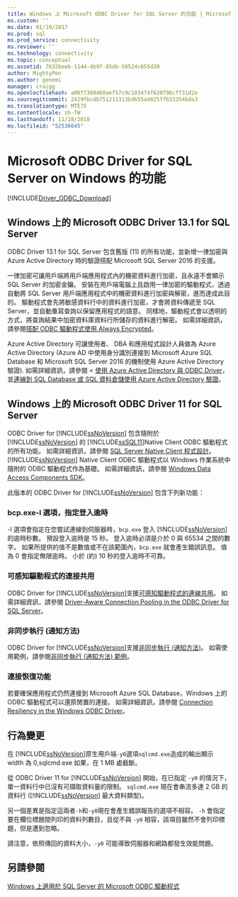 ```yaml
---
title: Windows 上 Microsoft ODBC Driver for SQL Server 的功能 | Microsoft Docs
ms.custom: ''
ms.date: 01/19/2017
ms.prod: sql
ms.prod_service: connectivity
ms.reviewer: ''
ms.technology: connectivity
ms.topic: conceptual
ms.assetid: 76326eeb-1144-4b9f-85db-50524c655d30
author: MightyPen
ms.author: genemi
manager: craigg
ms.openlocfilehash: a06f7360460aef57c9c103474f620796cff31d2e
ms.sourcegitcommit: 2429fbcdb751211313bd655a4825ffb33354bda3
ms.translationtype: MTE75
ms.contentlocale: zh-TW
ms.lasthandoff: 11/28/2018
ms.locfileid: "52536645"
---
```

# <a name="features-of-the-microsoft-odbc-driver-for-sql-server-on-windows"></a>Microsoft ODBC Driver for SQL Server on Windows 的功能
[!INCLUDE[Driver_ODBC_Download](../../../includes/driver_odbc_download.md)]

    
## <a name="microsoft-odbc-driver-131-for-sql-server-on-windows"></a>Windows 上的 Microsoft ODBC Driver 13.1 for SQL Server

ODBC Driver 13.1 for SQL Server 包含舊版 (11) 的所有功能，並新增一律加密與 Azure Active Directory 時的驗證搭配 Microsoft SQL Server 2016 的支援。  
  
一律加密可讓用戶端將用戶端應用程式內的機密資料進行加密，且永遠不會顯示 SQL Server 的加密金鑰。 安裝在用戶端電腦上且啟用一律加密的驅動程式，透過自動將 SQL Server 用戶端應用程式中的機密資料進行加密與解密，進而達成此目的。 驅動程式會先將敏感資料行中的資料進行加密，才會將資料傳遞至 SQL Server，並自動重寫查詢以保留應用程式的語意。 同樣地，驅動程式會以透明的方式，將查詢結果中加密資料庫資料行所儲存的資料進行解密。 如需詳細資訊，請參閱[搭配 ODBC 驅動程式使用 Always Encrypted](../../../connect/odbc/using-always-encrypted-with-the-odbc-driver.md)。
 
Azure Active Directory 可讓使用者、 DBA 和應用程式設計人員做為 Azure Active Directory (Azure AD 中使用身分識別連接到 Microsoft Azure SQL Database 和 Microsoft SQL Server 2016 的機制使用 Azure Active Directory 驗證). 如需詳細資訊，請參閱 <<c0> [ 使用 Azure Active Directory 與 ODBC Driver](../../../connect/odbc/using-azure-active-directory.md)，並[連線到 SQL Database 或 SQL 資料倉儲使用 Azure Active Directory 驗證](https://azure.microsoft.com/documentation/articles/sql-database-aad-authentication/)。   
  
## <a name="microsoft-odbc-driver-11-for-sql-server-on-windows"></a>Windows 上的 Microsoft ODBC Driver 11 for SQL Server  

ODBC Driver for [!INCLUDE[ssNoVersion](../../../includes/ssnoversion-md.md)] 包含隨附於 [!INCLUDE[ssNoVersion](../../../includes/ssnoversion-md.md)] 的 [!INCLUDE[ssSQL11](../../../includes/sssql11-md.md)]Native Client ODBC 驅動程式的所有功能。 如需詳細資訊，請參閱 [SQL Server Native Client 程式設計](../../../relational-databases/native-client/sql-server-native-client-programming.md)。 [!INCLUDE[ssNoVersion](../../../includes/ssnoversion-md.md)] Native Client ODBC 驅動程式以 Windows 作業系統中隨附的 ODBC 驅動程式作為基礎。 如需詳細資訊，請參閱 [Windows Data Access Components SDK](https://msdn.microsoft.com/library/aa968814(VS.85).aspx)。  
  
此版本的 ODBC Driver for [!INCLUDE[ssNoVersion](../../../includes/ssnoversion-md.md)] 包含下列新功能：  
  
### <a name="bcpexe--l-option-for-specifying-a-login-timeout"></a>bcp.exe-l 選項，指定登入逾時
 
-l 選項會指定在您嘗試連線到伺服器時，`bcp.exe` 登入 [!INCLUDE[ssNoVersion](../../../includes/ssnoversion-md.md)] 的逾時秒數。 預設登入逾時是 15 秒。 登入逾時必須是介於 0 與 65534 之間的數字。 如果所提供的值不是數值或不在該範圍內，`bcp.exe` 就會產生錯誤訊息。 值為 0 會指定無限逾時。 小於 (約) 10 秒的登入逾時不可靠。  
  
### <a name="driver-aware-connection-pooling"></a>可感知驅動程式的連接共用  
ODBC Driver for [!INCLUDE[ssNoVersion](../../../includes/ssnoversion-md.md)]支援[可感知驅動程式的連線共用](https://msdn.microsoft.com/library/hh405031(VS.85).aspx)。 如需詳細資訊，請參閱 [Driver-Aware Connection Pooling in the ODBC Driver for SQL Server](../../../connect/odbc/windows/driver-aware-connection-pooling-in-the-odbc-driver-for-sql-server.md)。  
  
### <a name="asynchronous-execution-notification-method"></a>非同步執行 (通知方法)  
ODBC Driver for [!INCLUDE[ssNoVersion](../../../includes/ssnoversion-md.md)]支援[非同步執行 (通知方法)](https://msdn.microsoft.com/library/hh405038(VS.85).aspx)。 如需使用範例，請參閱[非同步執行 &#40;通知方法&#41; 範例](../../../connect/odbc/windows/asynchronous-execution-notification-method-sample.md)。  
  
### <a name="connection-resiliency"></a>連接恢復功能
若要確保應用程式仍然連接到 Microsoft Azure SQL Database，Windows 上的 ODBC 驅動程式可以還原閒置的連接。 如需詳細資訊，請參閱 [Connection Resiliency in the Windows ODBC Driver](../../../connect/odbc/windows/connection-resiliency-in-the-windows-odbc-driver.md)。  
  
## <a name="behavior-changes"></a>行為變更

在 [!INCLUDE[ssNoVersion](../../../includes/ssnoversion-md.md)]原生用戶端`-y0`選項`sqlcmd.exe`造成的輸出顯示 width 為 0,sqlcmd.exe 如果，在 1 MB 處截斷。
  
從 ODBC Driver 11 for [!INCLUDE[ssNoVersion](../../../includes/ssnoversion-md.md)] 開始，在已指定 `-y0` 的情況下，單一資料行中已沒有可擷取資料量的限制。 `sqlcmd.exe` 現在會串流多達 2 GB 的資料行 ([!INCLUDE[ssNoVersion](../../../includes/ssnoversion-md.md)] 最大資料類型)。  
  
另一個差異是指定這兩者`-h`和`-y0`現在會產生錯誤報告的選項不相容。 `-h` 會指定要在欄位標題間列印的資料列數目，且從不與 `-y0` 相容，該項目雖然不會列印標題，但是遭到忽略。
  
請注意，依照傳回的資料大小，`-y0` 可能導致伺服器和網路都發生效能問題。

## <a name="see-also"></a>另請參閱  
[Windows 上適用於 SQL Server 的 Microsoft ODBC 驅動程式](../../../connect/odbc/windows/microsoft-odbc-driver-for-sql-server-on-windows.md)  
